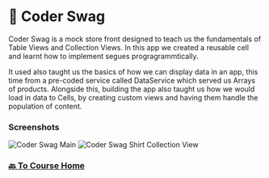 # :shirt: Coder Swag
Coder Swag is a mock store front designed to teach us the fundamentals of Table Views and Collection Views. In this app we created a reusable cell and learnt how to implement segues progragrammtically. 

It used also taught us the basics of how we can display data in an app, this time from a pre-coded service called DataService which served us Arrays of products. Alongside this, building the app also taught us how we would load in data to Cells, by creating custom views and having them handle the population of content.
### Screenshots
![Coder Swag Main](https://github.com/thomaspickup/udemy-ios11-course/blob/master/Assets/2.%20Coder%20Swag/IMG_0027.png?raw=true)
![Coder Swag Shirt Collection View](https://github.com/thomaspickup/udemy-ios11-course/blob/master/Assets/2.%20Coder%20Swag/IMG_0029.png?raw=true)

### [:back: To Course Home](https://github.com/thomaspickup/udemy-ios11-course#shirt-coder-swag)
